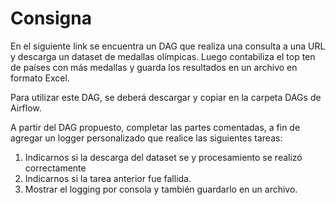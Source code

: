 # Consigna

En el siguiente link se encuentra un DAG que realiza una consulta a
una URL y descarga un dataset de medallas olímpicas. Luego
contabiliza el top ten de países con más medallas y guarda los
resultados en un archivo en formato Excel.

Para utilizar este DAG, se deberá descargar y copiar en la carpeta
DAGs de Airflow.

A partir del DAG propuesto, completar las partes comentadas, a fin de
agregar un logger personalizado que realice las siguientes tareas:
1) Indicarnos si la descarga del dataset se y procesamiento se realizó
correctamente
2) Indicarnos si la tarea anterior fue fallida.
3) Mostrar el logging por consola y también guardarlo en un archivo.